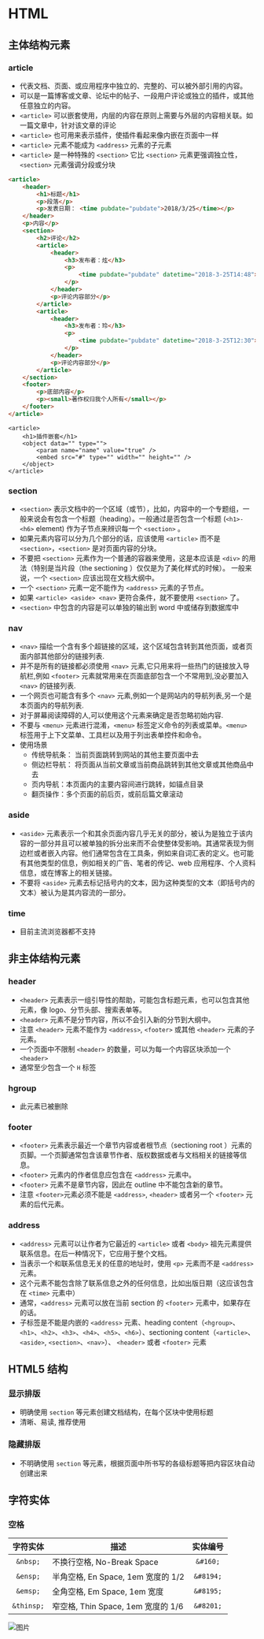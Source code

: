 # HTML

## 主体结构元素

### article

- 代表文档、页面、或应用程序中独立的、完整的、可以被外部引用的内容。
- 可以是一篇博客或文章、论坛中的帖子、一段用户评论或独立的插件，或其他任意独立的内容。
- `<article>` 可以嵌套使用，内层的内容在原则上需要与外层的内容相关联。如一篇文章中，针对该文章的评论
- `<article>` 也可用来表示插件，使插件看起来像内嵌在页面中一样
- `<article>` 元素不能成为 `<address>` 元素的子元素
- `<article>` 是一种特殊的 `<section>` 它比 `<section>` 元素更强调独立性，`<section>` 元素强调分段或分块

```html
<article>
    <header>
        <h1>标题</h1>
        <p>段落</p>
        <p>发表日期： <time pubdate="pubdate">2018/3/25</time></p>
    </header>
    <p>内容</p>
    <section>
        <h2>评论</h2>
        <article>
            <header>
                <h3>发布者：炫</h3>
                <p>
                    <time pubdate="pubdate" datetime="2018-3-25T14:48">1小时前</time>
                </p>
            </header>
            <p>评论内容部分</p>
        </article>
        <article>
            <header>
                <h3>发布者：玲</h3>
                <p>
                    <time pubdate="pubdate" datetime="2018-3-25T12:30">3小时前</time>
                </p>
            </header>
            <p>评论内容部分</p>
        </article>
    </section>
    <footer>
        <p>底部内容</p>
        <p><small>著作权归我个人所有</small></p>
    </footer>
</article>
```

```hmtl
<article>
    <h1>插件嵌套</h1>
    <object data="" type="">
        <param name="name" value="true" />
        <embed src="#" type="" width="" height="" />
    </object>
</article>
```

### section

- `<section>` 表示文档中的一个区域（或节），比如，内容中的一个专题组，一般来说会有包含一个标题（heading）。一般通过是否包含一个标题 (`<h1>-<h6>` element) 作为子节点来辨识每一个 `<section>` 。
- 如果元素内容可以分为几个部分的话，应该使用 `<article>` 而不是 `<section>`，`<section>` 是对页面内容的分块。
- 不要把 `<section>` 元素作为一个普通的容器来使用，这是本应该是 `<div>` 的用法（特别是当片段（the sectioning ）仅仅是为了美化样式的时候）。 一般来说，一个 `<section>` 应该出现在文档大纲中。
- 一个 `<section>` 元素一定不能作为 `<address>` 元素的子节点。
- 如果 `<article> <aside> <nav>` 更符合条件，就不要使用 `<section>` 了。
- `<section>` 中包含的内容是可以单独的输出到 word 中或储存到数据库中

### nav

- `<nav>` 描绘一个含有多个超链接的区域，这个区域包含转到其他页面，或者页面内部其他部分的链接列表.
- 并不是所有的链接都必须使用 `<nav>` 元素,它只用来将一些热门的链接放入导航栏,例如 `<footer>` 元素就常用来在页面底部包含一个不常用到,没必要加入`<nav>` 的链接列表.
- 一个网页也可能含有多个 `<nav>` 元素,例如一个是网站内的导航列表,另一个是本页面内的导航列表.
- 对于屏幕阅读障碍的人,可以使用这个元素来确定是否忽略初始内容.
- 不要与 `<menu>` 元素进行混淆，`<menu>` 标签定义命令的列表或菜单。`<menu>` 标签用于上下文菜单、工具栏以及用于列出表单控件和命令。
- 使用场景
  - 传统导航条： 当前页面跳转到网站的其他主要页面中去
  - 侧边栏导航： 将页面从当前文章或当前商品跳转到其他文章或其他商品中去
  - 页内导航：本页面内的主要内容间进行跳转，如锚点目录
  - 翻页操作：多个页面的前后页，或前后篇文章滚动

### aside

- `<aside>` 元素表示一个和其余页面内容几乎无关的部分，被认为是独立于该内容的一部分并且可以被单独的拆分出来而不会使整体受影响。其通常表现为侧边栏或者嵌入内容。他们通常包含在工具条，例如来自词汇表的定义。也可能有其他类型的信息，例如相关的广告、笔者的传记、web 应用程序、个人资料信息，或在博客上的相关链接。
- 不要将 `<aside>` 元素去标记括号内的文本，因为这种类型的文本（即括号内的文本）被认为是其内容流的一部分。

### time

- 目前主流浏览器都不支持

## 非主体结构元素

### header

- `<header>` 元素表示一组引导性的帮助，可能包含标题元素，也可以包含其他元素，像 logo、分节头部、搜索表单等。
- `<header>` 元素不是分节内容，所以不会引入新的分节到大纲中。
- 注意 `<header>` 元素不能作为 `<address>`, `<footer>` 或其他 `<header>` 元素的子元素。
- 一个页面中不限制 `<header>` 的数量，可以为每一个内容区块添加一个 `<header>`
- 通常至少包含一个 `H` 标签

### hgroup

- 此元素已被删除

### footer

- `<footer>` 元素表示最近一个章节内容或者根节点（sectioning root ）元素的页脚。一个页脚通常包含该章节作者、版权数据或者与文档相关的链接等信息。
- `<footer>` 元素内的作者信息应包含在 `<address>` 元素中。
- `<footer>` 元素不是章节内容，因此在 outline 中不能包含新的章节。
- 注意 `<footer>`元素必须不能是 `<address>`, `<header>` 或者另一个 `<footer>` 元素的后代元素。

### address

- `<address>` 元素可以让作者为它最近的 `<article>` 或者 `<body>` 祖先元素提供联系信息。在后一种情况下，它应用于整个文档。
- 当表示一个和联系信息无关的任意的地址时，使用 `<p>` 元素而不是 `<address>` 元素。
- 这个元素不能包含除了联系信息之外的任何信息，比如出版日期（这应该包含在 `<time>` 元素中）
- 通常，`<address>` 元素可以放在当前 section 的 `<footer>` 元素中，如果存在的话。
- 子标签是不能是内嵌的 `<address>` 元素、heading content（`<hgroup>`、`<h1>`、`<h2>`、`<h3>`、`<h4>`、`<h5>`、`<h6>`）、sectioning content（`<article>`、`<aside>`, `<section>`、`<nav>`）、 `<header>` 或者 `<footer>` 元素

## HTML5 结构

### 显示排版

- 明确使用 `section` 等元素创建文档结构，在每个区块中使用标题
- 清晰、易读, 推荐使用

### 隐藏排版

- 不明确使用 `section` 等元素，根据页面中所书写的各级标题等把内容区块自动创建出来

## 字符实体

### 空格

|  字符实体  | 描述                               | 实体编号  |
| :--------: | ---------------------------------- | :-------: |
|  `&nbsp;`  | 不换行空格, No-Break Space         | `&#160;`  |
|  `&ensp;`  | 半角空格, En Space, 1em 宽度的 1/2 | `&#8194;` |
|  `&emsp;`  | 全角空格, Em Space, 1em 宽度       | `&#8195;` |
| `&thinsp;` | 窄空格, Thin Space, 1em 宽度的 1/6 | `&#8201;` |

![图片](../assets/images/domClient.gif)
